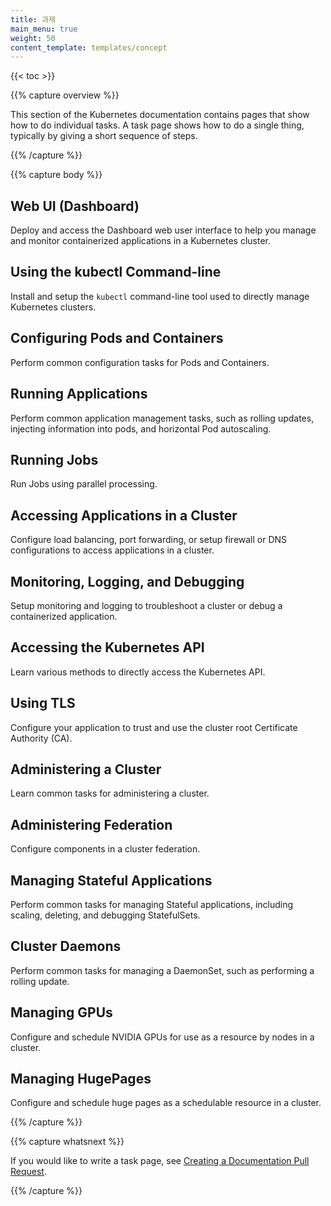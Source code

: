 ```yaml
---
title: 과제
main_menu: true
weight: 50
content_template: templates/concept
---
```


{{< toc >}}

{{% capture overview %}}

This section of the Kubernetes documentation contains pages that
show how to do individual tasks. A task page shows how to do a
single thing, typically by giving a short sequence of steps.

{{% /capture %}}

{{% capture body %}}

## Web UI (Dashboard)

Deploy and access the Dashboard web user interface to help you manage and monitor containerized applications in a Kubernetes cluster.

## Using the kubectl Command-line

Install and setup the `kubectl` command-line tool used to directly manage Kubernetes clusters.

## Configuring Pods and Containers

Perform common configuration tasks for Pods and Containers.

## Running Applications

Perform common application management tasks, such as rolling updates, injecting information into pods, and horizontal Pod autoscaling.

## Running Jobs

Run Jobs using parallel processing.

## Accessing Applications in a Cluster

Configure load balancing, port forwarding, or setup firewall or DNS configurations to access applications in a cluster.

## Monitoring, Logging, and Debugging

Setup monitoring and logging to troubleshoot a cluster or debug a containerized application.

## Accessing the Kubernetes API

Learn various methods to directly access the Kubernetes API.

## Using TLS

Configure your application to trust and use the cluster root Certificate Authority (CA).

## Administering a Cluster

Learn common tasks for administering a cluster.

## Administering Federation

Configure components in a cluster federation.

## Managing Stateful Applications

Perform common tasks for managing Stateful applications, including scaling, deleting, and debugging StatefulSets.

## Cluster Daemons

Perform common tasks for managing a DaemonSet, such as performing a rolling update.

## Managing GPUs

Configure and schedule NVIDIA GPUs for use as a resource by nodes in a cluster.

## Managing HugePages

Configure and schedule huge pages as a schedulable resource in a cluster.

{{% /capture %}}

{{% capture whatsnext %}}

If you would like to write a task page, see
[Creating a Documentation Pull Request](/docs/home/contribute/create-pull-request/).

{{% /capture %}}
